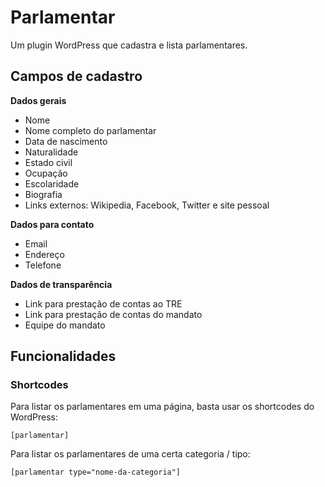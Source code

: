 # Parlamentar
Um plugin WordPress que cadastra e lista parlamentares.

## Campos de cadastro
**Dados gerais**

* Nome
* Nome completo do parlamentar
* Data de nascimento
* Naturalidade
* Estado civil
* Ocupação
* Escolaridade
* Biografia
* Links externos: Wikipedia, Facebook, Twitter e site pessoal

**Dados para contato**

* Email
* Endereço
* Telefone

**Dados de transparência**

* Link para prestação de contas ao TRE
* Link para prestação de contas do mandato
* Equipe do mandato

## Funcionalidades
### Shortcodes
Para listar os parlamentares em uma página, basta usar os shortcodes do WordPress:
```
[parlamentar]
```

Para listar os parlamentares de uma certa categoria / tipo:
```
[parlamentar type="nome-da-categoria"]
```
